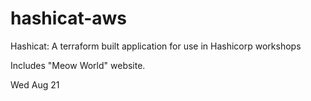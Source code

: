 # hashicat-aws
Hashicat: A terraform built application for use in Hashicorp workshops

Includes "Meow World" website.

Wed Aug 21
